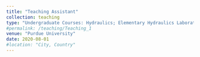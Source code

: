 ```yaml
---
title: "Teaching Assistant"
collection: teaching
type: "Undergraduate Courses: Hydraulics; Elementary Hydraulics Laboratory"
#permalink: /teaching/Teaching_1
venue: "Purdue University"
date: 2020-08-01
#location: "City, Country"
---
```


